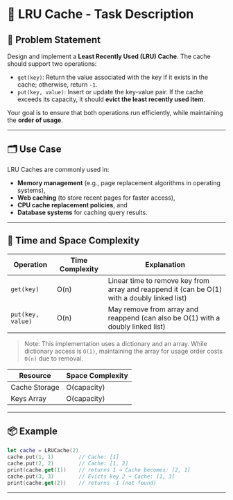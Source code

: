 # 🧠 LRU Cache - Task Description

## 📌 Problem Statement

Design and implement a **Least Recently Used (LRU) Cache**. The cache should support two operations:

* `get(key)`: Return the value associated with the key if it exists in the cache; otherwise, return `-1`.
* `put(key, value)`: Insert or update the key-value pair. If the cache exceeds its capacity, it should **evict the least recently used item**.

Your goal is to ensure that both operations run efficiently, while maintaining the **order of usage**.

---

## 🗂 Use Case

LRU Caches are commonly used in:

* **Memory management** (e.g., page replacement algorithms in operating systems),
* **Web caching** (to store recent pages for faster access),
* **CPU cache replacement policies**, and
* **Database systems** for caching query results.

---

## 🧮 Time and Space Complexity

| Operation         | Time Complexity | Explanation                                                                                  |
| ----------------- | --------------- | -------------------------------------------------------------------------------------------- |
| `get(key)`        | O(n)            | Linear time to remove key from array and reappend it (can be O(1) with a doubly linked list) |
| `put(key, value)` | O(n)            | May remove from array and reappend (can also be O(1) with a doubly linked list)              |

> Note: This implementation uses a dictionary and an array. While dictionary access is `O(1)`, maintaining the array for usage order costs `O(n)` due to removal.

| Resource      | Space Complexity |
| ------------- | ---------------- |
| Cache Storage | O(capacity)      |
| Keys Array    | O(capacity)      |

---

## 📦 Example

```swift
let cache = LRUCache(2)
cache.put(1, 1)        // Cache: [1]
cache.put(2, 2)        // Cache: [1, 2]
print(cache.get(1))    // returns 1 → Cache becomes: [2, 1]
cache.put(3, 3)        // Evicts key 2 → Cache: [1, 3]
print(cache.get(2))    // returns -1 (not found)
```

---
